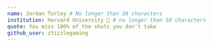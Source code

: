 ```yaml
---
name: Jordan Turley # No longer than 28 characters
institution: Harvard University 🚩 # no longer than 58 characters
quote: You miss 100% of the shots you don't take
github_user: ztizzlegaming
---
```


